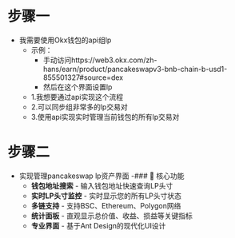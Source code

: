 # 步骤一

- 我需要使用Okx钱包的api组lp
    - 示例：
        - 手动访问https://web3.okx.com/zh-hans/earn/product/pancakeswapv3-bnb-chain-b-usd1-855501327#source=dex
        - 然后在这个界面设置lp
    - 1.我想要通过api实现这个流程
    - 2.可以同步组非常多的lp交易对
    - 3.使用api实现实时管理当前钱包的所有lp交易对

# 步骤二

- 实现管理pancakeswap lp资产界面
    -### 🎯 核心功能
    - **钱包地址搜索** - 输入钱包地址快速查询LP头寸
    - **实时LP头寸监控** - 实时显示您的所有LP头寸状态
    - **多链支持** - 支持BSC、Ethereum、Polygon网络
    - **统计面板** - 直观显示总价值、收益、损益等关键指标
    - **专业界面** - 基于Ant Design的现代化UI设计
